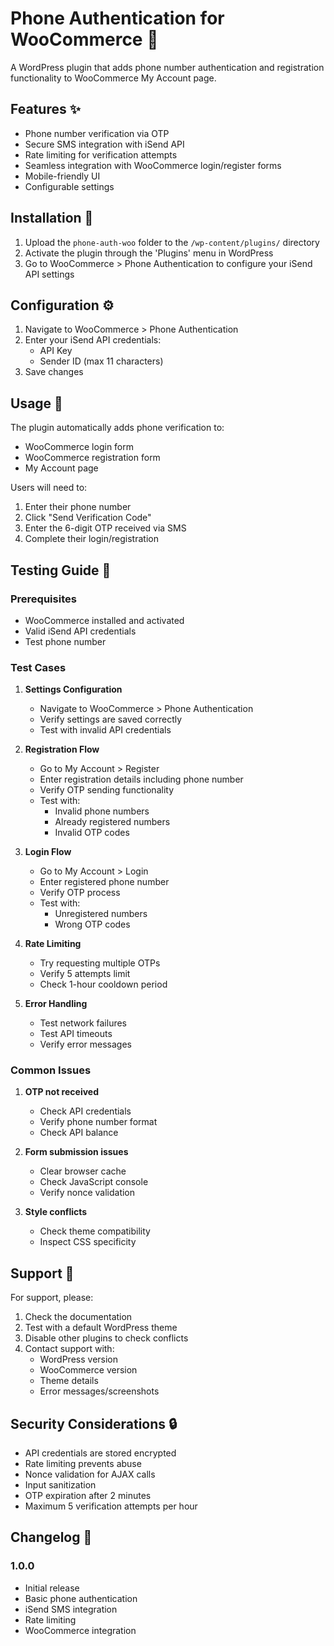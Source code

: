 # Phone Authentication for WooCommerce 📱

A WordPress plugin that adds phone number authentication and registration functionality to WooCommerce My Account page.

## Features ✨

- Phone number verification via OTP
- Secure SMS integration with iSend API
- Rate limiting for verification attempts
- Seamless integration with WooCommerce login/register forms
- Mobile-friendly UI
- Configurable settings

## Installation 🚀

1. Upload the `phone-auth-woo` folder to the `/wp-content/plugins/` directory
2. Activate the plugin through the 'Plugins' menu in WordPress
3. Go to WooCommerce > Phone Authentication to configure your iSend API settings

## Configuration ⚙️

1. Navigate to WooCommerce > Phone Authentication
2. Enter your iSend API credentials:
   - API Key
   - Sender ID (max 11 characters)
3. Save changes

## Usage 📖

The plugin automatically adds phone verification to:
- WooCommerce login form
- WooCommerce registration form
- My Account page

Users will need to:
1. Enter their phone number
2. Click "Send Verification Code"
3. Enter the 6-digit OTP received via SMS
4. Complete their login/registration

## Testing Guide 🧪

### Prerequisites
- WooCommerce installed and activated
- Valid iSend API credentials
- Test phone number

### Test Cases

1. **Settings Configuration**
   - Navigate to WooCommerce > Phone Authentication
   - Verify settings are saved correctly
   - Test with invalid API credentials

2. **Registration Flow**
   - Go to My Account > Register
   - Enter registration details including phone number
   - Verify OTP sending functionality
   - Test with:
     - Invalid phone numbers
     - Already registered numbers
     - Invalid OTP codes

3. **Login Flow**
   - Go to My Account > Login
   - Enter registered phone number
   - Verify OTP process
   - Test with:
     - Unregistered numbers
     - Wrong OTP codes

4. **Rate Limiting**
   - Try requesting multiple OTPs
   - Verify 5 attempts limit
   - Check 1-hour cooldown period

5. **Error Handling**
   - Test network failures
   - Test API timeouts
   - Verify error messages

### Common Issues

1. **OTP not received**
   - Check API credentials
   - Verify phone number format
   - Check API balance

2. **Form submission issues**
   - Clear browser cache
   - Check JavaScript console
   - Verify nonce validation

3. **Style conflicts**
   - Check theme compatibility
   - Inspect CSS specificity

## Support 💬

For support, please:
1. Check the documentation
2. Test with a default WordPress theme
3. Disable other plugins to check conflicts
4. Contact support with:
   - WordPress version
   - WooCommerce version
   - Theme details
   - Error messages/screenshots

## Security Considerations 🔒

- API credentials are stored encrypted
- Rate limiting prevents abuse
- Nonce validation for AJAX calls
- Input sanitization
- OTP expiration after 2 minutes
- Maximum 5 verification attempts per hour

## Changelog 📝

### 1.0.0
- Initial release
- Basic phone authentication
- iSend SMS integration
- Rate limiting
- WooCommerce integration